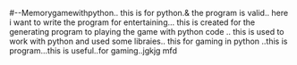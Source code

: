 #--Memorygamewithpython..
this is for python.& the program is valid..
here i want to write the program for entertaining...
this is created for the generating  program to playing the game with python code ..
this is used to work  with python and used some libraies..
this for gaming in python ..this is program...this is useful..for gaming..jgkjg mfd

